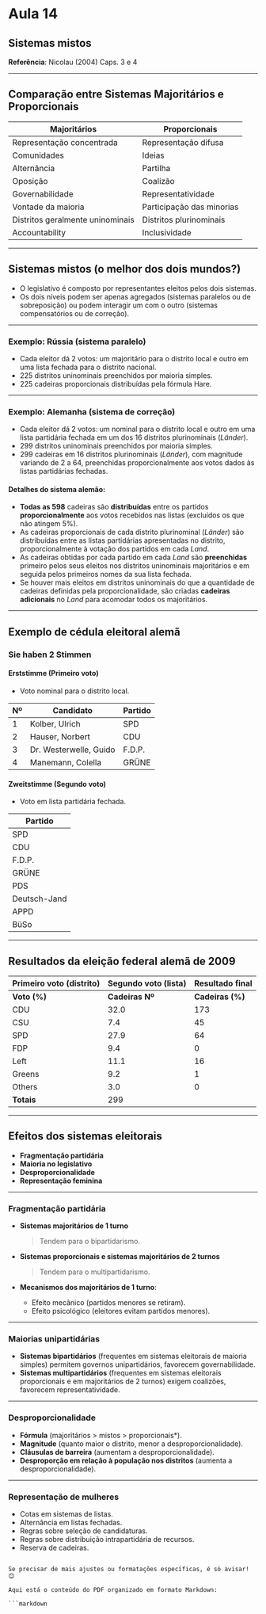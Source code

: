 # Aula 14  
## Sistemas mistos  

**Referência**: Nicolau (2004) Caps. 3 e 4

---

## Comparação entre Sistemas Majoritários e Proporcionais

| **Majoritários**         | **Proporcionais**         |
|--------------------------|---------------------------|
| Representação concentrada | Representação difusa      |
| Comunidades               | Ideias                    |
| Alternância               | Partilha                  |
| Oposição                  | Coalizão                  |
| Governabilidade           | Representatividade        |
| Vontade da maioria        | Participação das minorias |
| Distritos geralmente uninominais | Distritos plurinominais |
| Accountability            | Inclusividade             |

---

## Sistemas mistos (o melhor dos dois mundos?)

- O legislativo é composto por representantes eleitos pelos dois sistemas.
- Os dois níveis podem ser apenas agregados (sistemas paralelos ou de sobreposição) ou podem interagir um com o outro (sistemas compensatórios ou de correção).

---

### Exemplo: Rússia (sistema paralelo)

- Cada eleitor dá 2 votos: um majoritário para o distrito local e outro em uma lista fechada para o distrito nacional.
- 225 distritos uninominais preenchidos por maioria simples.
- 225 cadeiras proporcionais distribuídas pela fórmula Hare.

---

### Exemplo: Alemanha (sistema de correção)

- Cada eleitor dá 2 votos: um nominal para o distrito local e outro em uma lista partidária fechada em um dos 16 distritos plurinominais (*Länder*).
- 299 distritos uninominais preenchidos por maioria simples.
- 299 cadeiras em 16 distritos plurinominais (*Länder*), com magnitude variando de 2 a 64, preenchidas proporcionalmente aos votos dados às listas partidárias fechadas.

#### Detalhes do sistema alemão:

- **Todas as 598** cadeiras são **distribuídas** entre os partidos **proporcionalmente** aos votos recebidos nas listas (excluídos os que não atingem 5%).
- As cadeiras proporcionais de cada distrito plurinominal (*Länder*) são distribuídas entre as listas partidárias apresentadas no distrito, proporcionalmente à votação dos partidos em cada *Land*.
- As cadeiras obtidas por cada partido em cada *Land* são **preenchidas** primeiro pelos seus eleitos nos distritos uninominais majoritários e em seguida pelos primeiros nomes da sua lista fechada.
- Se houver mais eleitos em distritos uninominais do que a quantidade de cadeiras definidas pela proporcionalidade, são criadas **cadeiras adicionais** no *Land* para acomodar todos os majoritários.

---

## Exemplo de cédula eleitoral alemã

### **Sie haben 2 Stimmen**

#### **Erststimme** (Primeiro voto)
- Voto nominal para o distrito local.

| Nº | Candidato               | Partido |
|----|-------------------------|---------|
| 1  | Kolber, Ulrich          | SPD     |
| 2  | Hauser, Norbert         | CDU     |
| 3  | Dr. Westerwelle, Guido  | F.D.P.  |
| 4  | Manemann, Colella       | GRÜNE   |

#### **Zweitstimme** (Segundo voto)
- Voto em lista partidária fechada.

| Partido       |
|---------------|
| SPD           |
| CDU           |
| F.D.P.        |
| GRÜNE         |
| PDS           |
| Deutsch-Jand  |
| APPD          |
| BüSo          |

---

## Resultados da eleição federal alemã de 2009

| **Primeiro voto (distrito)** | **Segundo voto (lista)** | **Resultado final** |
|------------------------------|--------------------------|---------------------|
| **Voto (%)** | **Cadeiras Nº** | **Cadeiras (%)** | **Voto (%)** | **Cadeiras adicionais Nº** | **Total de cadeiras Nº** | **Total de cadeiras (%)** |
| CDU          | 32.0            | 173               | 57.9          | 27.3                       | 21                       | 194                       | 31.2          |
| CSU          | 7.4             | 45                | 15.1          | 6.5                        | 0                        | 45                        | 7.2           |
| SPD          | 27.9            | 64                | 21.4          | 23.0                       | 82                       | 146                       | 23.5          |
| FDP          | 9.4             | 0                 | 0             | 14.6                       | 93                       | 93                        | 15.0          |
| Left         | 11.1            | 16                | 5.4           | 11.9                       | 60                       | 76                        | 12.2          |
| Greens       | 9.2             | 1                 | 0.3           | 10.7                       | 67                       | 68                        | 10.9          |
| Others       | 3.0             | 0                 | 0             | 6.0                        | 0                        | 0                         | 0             |
| **Totais**   | 299             |                   |               | 323                        | 622                      |                           |               |

---

## Efeitos dos sistemas eleitorais

- **Fragmentação partidária**
- **Maioria no legislativo**
- **Desproporcionalidade**
- **Representação feminina**

---

### Fragmentação partidária

- **Sistemas majoritários de 1 turno**  
  > Tendem para o bipartidarismo.

- **Sistemas proporcionais e sistemas majoritários de 2 turnos**  
  > Tendem para o multipartidarismo.

- **Mecanismos dos majoritários de 1 turno**:
  - Efeito mecânico (partidos menores se retiram).
  - Efeito psicológico (eleitores evitam partidos menores).

---

### Maiorias unipartidárias

- **Sistemas bipartidários** (frequentes em sistemas eleitorais de maioria simples) permitem governos unipartidários, favorecem governabilidade.
- **Sistemas multipartidários** (frequentes em sistemas eleitorais proporcionais e em majoritários de 2 turnos) exigem coalizões, favorecem representatividade.

---

### Desproporcionalidade

- **Fórmula** (majoritários > mistos > proporcionais*).
- **Magnitude** (quanto maior o distrito, menor a desproporcionalidade).
- **Cláusulas de barreira** (aumentam a desproporcionalidade).
- **Desproporção em relação à população nos distritos** (aumenta a desproporcionalidade).

---

### Representação de mulheres

- Cotas em sistemas de listas.
- Alternância em listas fechadas.
- Regras sobre seleção de candidaturas.
- Regras sobre distribuição intrapartidária de recursos.
- Reserva de cadeiras.
```

Se precisar de mais ajustes ou formatações específicas, é só avisar! 😊

Aqui está o conteúdo do PDF organizado em formato Markdown:

```markdown